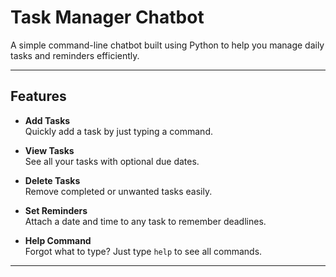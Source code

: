 # Task Manager Chatbot 

A simple command-line chatbot built using Python to help you manage daily tasks and reminders efficiently.

---

##  Features

- **Add Tasks**  
  Quickly add a task by just typing a command.

- **View Tasks**  
  See all your tasks with optional due dates.

- **Delete Tasks**  
  Remove completed or unwanted tasks easily.

- **Set Reminders**  
  Attach a date and time to any task to remember deadlines.

- **Help Command**  
  Forgot what to type? Just type `help` to see all commands.

---
